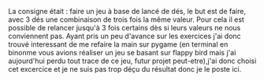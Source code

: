 La consigne était : faire un jeu à base de lancé de dés, le but est de faire, avec 3 dés une combinaison de trois fois la même valeur. Pour cela il est possible de relancer jusqu'à 3 fois certains dès si leurs valeurs ne nous conviennent pas.
Ayant pris un peu d'avance sur les exercices j'ai donc trouvé interessant de me refaire la main sur pygame (en terminal en binonme vous avions réaliser un jeu se basant sur flappy bird mais j'ai aujourd'hui perdu tout trace de ce jeu, futur projet peut-etre),j'ai donc choisi cet excercice et je ne suis pas trop déçu du résultat donc je le poste ici.
